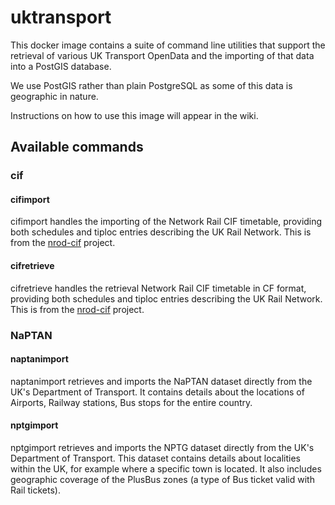 # uktransport

This docker image contains a suite of command line utilities that support the retrieval of various UK Transport OpenData
and the importing of that data into a PostGIS database.

We use PostGIS rather than plain PostgreSQL as some of this data is geographic in nature.

Instructions on how to use this image will appear in the wiki.

## Available commands

### cif
#### cifimport
cifimport handles the importing of the Network Rail CIF timetable, providing both schedules and tiploc
entries describing the UK Rail Network. This is from the [nrod-cif](https://github.com/peter-mount/nrod-cif) project.

#### cifretrieve
cifretrieve handles the retrieval Network Rail CIF timetable in CF format, providing both schedules and tiploc
entries describing the UK Rail Network. This is from the [nrod-cif](https://github.com/peter-mount/nrod-cif) project.

### NaPTAN
#### naptanimport
naptanimport retrieves and imports the NaPTAN dataset directly from the UK's Department of Transport.
It contains details about the locations of Airports, Railway stations, Bus stops for the entire country.

#### nptgimport
nptgimport retrieves and imports the NPTG dataset directly from the UK's Department of Transport.
This dataset contains details about localities within the UK, for example where a specific town is located.
It also includes geographic coverage of the  PlusBus zones (a type of Bus ticket valid with Rail tickets).
